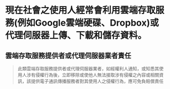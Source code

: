 # 現在社會之使用人經常會利用雲端存取服務(例如Google雲端硬碟、Dropbox)或代理伺服器上傳、下載和儲存資料。

## 雲端存取服務提供者或代理伺服器業者責任

>此類雲端存取服務提供者或代理伺服器業者，如經權利人通知，或知悉其使用人涉有侵權行為後，立即移除或使他人無法接取涉有侵權之內容或相關資訊，該提供電子通訊傳播服務者對其使用人之侵權行為，應可免負賠償責任
